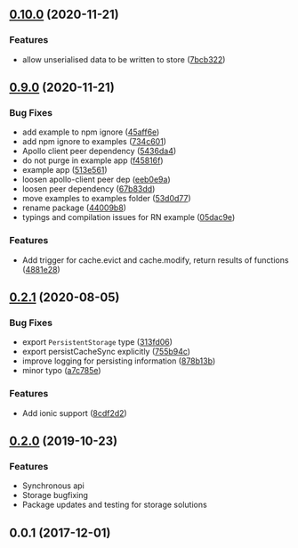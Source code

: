 ## [0.10.0](https://github.com/apollographql/apollo-cache-persist/compare/0.9.0...0.10.0) (2020-11-21)

### Features

- allow unserialised data to be written to store ([7bcb322](https://github.com/apollographql/apollo-cache-persist/commit/7bcb322a32aafb088afcf2c21c1ebe793409d8e3))

## [0.9.0](https://github.com/apollographql/apollo-cache-persist/compare/0.2.1...0.9.0) (2020-11-21)

### Bug Fixes

- add example to npm ignore ([45aff6e](https://github.com/apollographql/apollo-cache-persist/commit/45aff6ee38d8f95e9fcfeda74cde08e67913059b))
- add npm ignore to examples ([734c601](https://github.com/apollographql/apollo-cache-persist/commit/734c601274047bdf81e4015cdcc04604af4a0280))
- Apollo client peer dependency ([5436da4](https://github.com/apollographql/apollo-cache-persist/commit/5436da48269089a54b3a187b2e326f0443a2b5cf))
- do not purge in example app ([f45816f](https://github.com/apollographql/apollo-cache-persist/commit/f45816f5ea6377b44c6265ddb3ec72dc36df83a6))
- example app ([513e561](https://github.com/apollographql/apollo-cache-persist/commit/513e5614e2d5b25dee95b3f44b14a9e27f17b813))
- loosen apollo-client peer dep ([eeb0e9a](https://github.com/apollographql/apollo-cache-persist/commit/eeb0e9a74bc5c863af362203b44ac4c0b74b9c6b))
- loosen peer dependency ([67b83dd](https://github.com/apollographql/apollo-cache-persist/commit/67b83ddaa7fd1716a56f5f72faf999e7e06fa1cb))
- move examples to examples folder ([53d0d77](https://github.com/apollographql/apollo-cache-persist/commit/53d0d770b70bfefe8afbda33b14ffea0ad4e8ca5))
- rename package ([44009b8](https://github.com/apollographql/apollo-cache-persist/commit/44009b87f49aa97caf2453fc25c374d124c12aca))
- typings and compilation issues for RN example ([05dac9e](https://github.com/apollographql/apollo-cache-persist/commit/05dac9edcc1bae18e76d6fe3735b96ec4a786a46))

### Features

- Add trigger for cache.evict and cache.modify, return results of functions ([4881e28](https://github.com/apollographql/apollo-cache-persist/commit/4881e285c519f5bc6e033d3326f1d2cc36f1477d))

## [0.2.1](https://github.com/apollographql/apollo-cache-persist/compare/0.2.0...0.2.1) (2020-08-05)

### Bug Fixes

- export `PersistentStorage` type ([313fd06](https://github.com/apollographql/apollo-cache-persist/commit/313fd066413c613cdc5602cfb0d69bde34b34de4))
- export persistCacheSync explicitly ([755b94c](https://github.com/apollographql/apollo-cache-persist/commit/755b94cda510bc95c2357e71a803ee48b26284d2))
- improve logging for persisting information ([878b13b](https://github.com/apollographql/apollo-cache-persist/commit/878b13b080fed2670f2ceb7cdb8199a9d0072a39))
- minor typo ([a7c785e](https://github.com/apollographql/apollo-cache-persist/commit/a7c785ec958ab8139dfd4f040e578fdd6d207090))

### Features

- Add ionic support ([8cdf2d2](https://github.com/apollographql/apollo-cache-persist/commit/8cdf2d2483bd34ccaa43eef8522b616f981ab7db))

## [0.2.0](https://github.com/apollographql/apollo-cache-persist/compare/0.0.1...0.2.0) (2019-10-23)

### Features

- Synchronous api
- Storage bugfixing
- Package updates and testing for storage solutions

## 0.0.1 (2017-12-01)
